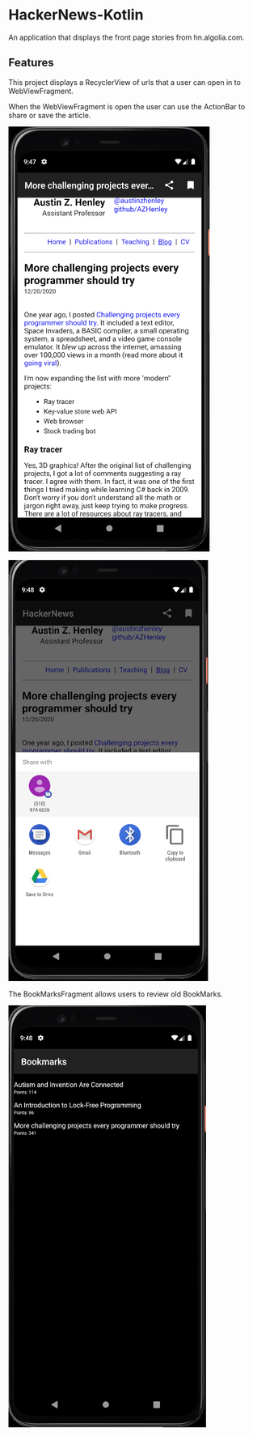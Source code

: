 # HackerNews-Kotlin
An application that displays the front page stories from hn.algolia.com.


## Features

This project displays a RecyclerView of urls that a user can open in to WebViewFragment. 



When the WebViewFragment is open the user can use the ActionBar to share or save the article.

![alt text](https://github.com/chrisdholmes/HackerNews-Kotlin/blob/main/WebView-image.png)

![alt text](https://github.com/chrisdholmes/HackerNews-Kotlin/blob/main/ShareSheet-image.png)


The BookMarksFragment allows users to review old BookMarks.

![alt text](https://github.com/chrisdholmes/HackerNews-Kotlin/blob/main/Bookmarks-image.png)
